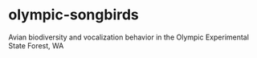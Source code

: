 # olympic-songbirds
 Avian biodiversity and vocalization behavior in the Olympic Experimental State Forest, WA

